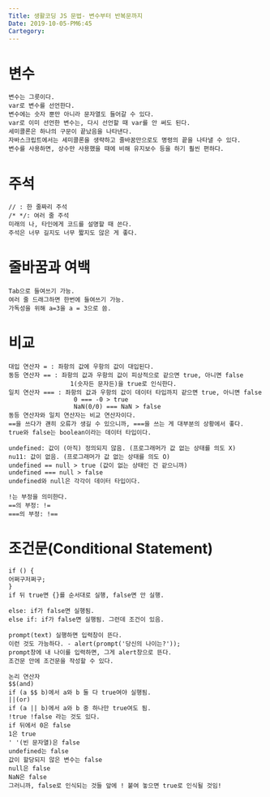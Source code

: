 ```yaml
---
Title: 생활코딩 JS 문법- 변수부터 반복문까지
Date: 2019-10-05-PM6:45
Cartegory: 
---
```

# 변수

    변수는 그릇이다.
    var로 변수를 선언한다.
    변수에는 숫자 뿐만 아니라 문자열도 들어갈 수 있다.
    var로 이미 선언한 변수는, 다시 선언할 때 var를 안 써도 된다.
    세미콜론은 하나의 구문이 끝났음을 나타낸다.
    자바스크립트에서는 세미콜론을 생략하고 줄바꿈만으로도 명령의 끝을 나타낼 수 있다.
    변수를 사용하면, 상수만 사용했을 때에 비해 유지보수 등을 하기 훨씬 편하다.
  
# 주석

    // : 한 줄짜리 주석
    /* */: 여러 줄 주석
    미래의 나, 타인에게 코드를 설명할 때 쓴다.
    주석은 너무 길지도 너무 짧지도 않은 게 좋다.
  
# 줄바꿈과 여백

    Tab으로 들여쓰기 가능.
    여러 줄 드래그하면 한번에 들여쓰기 가능.
    가독성을 위해 a=3을 a = 3으로 씀.
  
# 비교
  
    대입 연산자 = : 좌항의 값에 우항의 값이 대입된다.
    동등 연산자 == : 좌항의 값과 우항의 값이 피상적으로 같으면 true, 아니면 false
                     1(숫자든 문자든)을 true로 인식한다.
    일치 연산자 === : 좌항의 값과 우항의 값이 데이터 타입까지 같으면 true, 아니면 false
                      0 === -0 > true
                      NaN(0/0) === NaN > false
    동등 연산자와 일치 연산자는 비교 연산자이다.
    ==을 쓰다가 괜히 오류가 생길 수 있으니까, ===을 쓰는 게 대부분의 상황에서 좋다.
    true와 false는 boolean이라는 데이터 타입이다.

    undefined: 값이 (아직) 정의되지 않음. (프로그래머가 값 없는 상태를 의도 X)
    nu11: 값이 없음. (프로그래머가 값 없는 상태를 의도 O)
    undefined == null > true (값이 없는 상태인 건 같으니까)
    undefined === null > false
    undefined와 null은 각각이 데이터 타입이다.

    !는 부정을 의미한다. 
    ==의 부정: !=
    ===의 부정: !==

# 조건문(Conditional Statement)
  
    if () {
    어쩌구저쩌구;
    }
    if 뒤 true면 {}를 순서대로 실행, false면 안 실행.

    else: if가 false면 실행됨.
    else if: if가 false면 실행됨. 그런데 조건이 있음.

    prompt(text) 실행하면 입력창이 뜬다.
    이런 것도 가능하다. - alert(prompt('당신의 나이는?'));
    prompt창에 내 나이를 입력하면, 그게 alert창으로 뜬다.
    조건문 안에 조건문을 작성할 수 있다.

    논리 연산자
    $$(and)
    if (a $$ b)에서 a와 b 둘 다 true여야 실행됨.
    ||(or)
    if (a || b)에서 a와 b 중 하나만 true여도 됨.
    !true !false 라는 것도 있다. 
    if 뒤에서 0은 false
    1은 true
    ' '(빈 문자열)은 false
    undefined는 false
    값이 할당되지 않은 변수는 false
    null은 false
    NaN은 false
    그러니까, false로 인식되는 것들 앞에 ! 붙여 놓으면 true로 인식될 것임!
